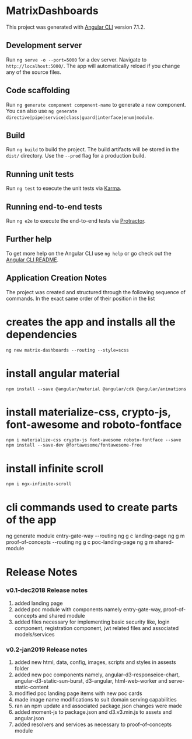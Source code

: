 # MatrixDashboards

This project was generated with [Angular CLI](https://github.com/angular/angular-cli) version 7.1.2.

## Development server

Run `ng serve -o --port=5000` for a dev server. Navigate to `http://localhost:5000/`. The app will automatically reload if you change any of the source files.

## Code scaffolding

Run `ng generate component component-name` to generate a new component. You can also use `ng generate directive|pipe|service|class|guard|interface|enum|module`.

## Build

Run `ng build` to build the project. The build artifacts will be stored in the `dist/` directory. Use the `--prod` flag for a production build.

## Running unit tests

Run `ng test` to execute the unit tests via [Karma](https://karma-runner.github.io).

## Running end-to-end tests

Run `ng e2e` to execute the end-to-end tests via [Protractor](http://www.protractortest.org/).

## Further help

To get more help on the Angular CLI use `ng help` or go check out the [Angular CLI README](https://github.com/angular/angular-cli/blob/master/README.md).

## Application Creation Notes

The project was created and structured through the following sequence of commands. In the exact same order of their position in the list

  # creates the app and installs all the dependencies
    ng new matrix-dashboards --routing --style=scss 
  # install angular material  
    npm install --save @angular/material @angular/cdk @angular/animations
  # install materialize-css, crypto-js, font-awesome and roboto-fontface
    npm i materialize-css crypto-js font-awesome roboto-fontface --save 
    npm install --save-dev @fortawesome/fontawesome-free
  # install infinite scroll
    npm i ngx-infinite-scroll

# cli commands used to create parts of the app
  ng generate module entry-gate-way --routing
  ng g c landing-page 
  ng g m proof-of-concepts --routing
  ng g c poc-landing-page
  ng g m shared-module
  
# Release Notes

### v0.1-dec2018 Release notes
1. added landing page 
2. added poc module with components namely entry-gate-way, proof-of-concepts and shared module 
3. added files necessary for implementing basic security like, login component, registration component, jwt related files and associated models/services

### v0.2-jan2019 Release notes
1. added new html, data, config, images, scripts and styles in assests folder
2. added new poc components namely, angular-d3-responseice-chart, angular-d3-static-sun-burst, d3-angular, html-web-worker and serve-static-content 
3. modified poc landing page items with new poc cards
4. made image name modifications to suit domain serving capabilities
5. ran an npm update and associated package.json changes were made
6. added moment-js to package.json and d3.v3.min.js to assets and angular.json
7. added resolvers and services as necessary to proof-of-concepts module
